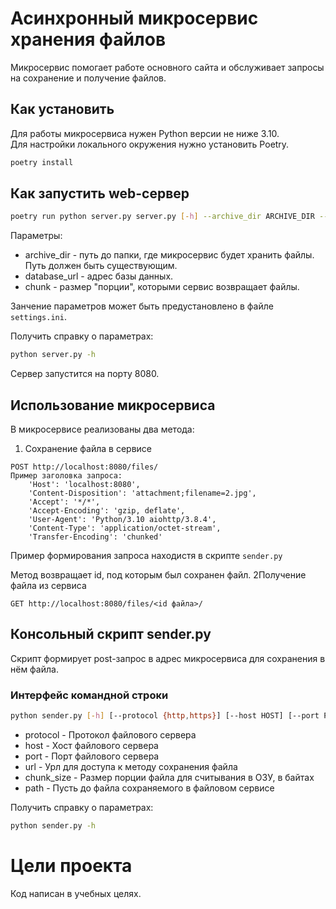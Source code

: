 # Асинхронный микросервис хранения файлов

Микросервис помогает работе основного сайта и обслуживает запросы на сохранение и получение файлов. 

## Как установить

Для работы микросервиса нужен Python версии не ниже 3.10.  
Для настройки локального окружения нужно установить Poetry.

```bash
poetry install
```

## Как запустить web-сервер

```bash
poetry run python server.py server.py [-h] --archive_dir ARCHIVE_DIR --database_url DATABASE_URL --chunk CHUNK
```
Параметры:
* archive_dir - путь до папки, где микросервис будет хранить файлы. Путь должен быть существующим.
* database_url - адрес базы данных.  
* chunk - размер "порции", которыми сервис возвращает файлы. 

Занчение параметров может быть предустановлено в файле `settings.ini`.

Получить справку о параметрах:  
```bash
python server.py -h
```

Сервер запустится на порту 8080.

## Использование микросервиса

В микросервисе реализованы два метода:
1. Сохранение файла в сервисе
```
POST http://localhost:8080/files/
Пример заголовка запроса:
    'Host': 'localhost:8080',
    'Content-Disposition': 'attachment;filename=2.jpg',
    'Accept': '*/*',
    'Accept-Encoding': 'gzip, deflate',
    'User-Agent': 'Python/3.10 aiohttp/3.8.4',
    'Content-Type': 'application/octet-stream',
    'Transfer-Encoding': 'chunked'
```
Пример формирования запроса находистя в скрипте `sender.py`

Метод возвращает id, под которым был сохранен файл.
2Получение файла из сервиса
```
GET http://localhost:8080/files/<id файла>/
```

## Консольный скрипт sender.py
Скрипт формирует post-запрос в адрес микросервиса для сохранения в нём файла.  
### Интерфейс командной строки
```bash
python sender.py [-h] [--protocol {http,https}] [--host HOST] [--port PORT] [--url URL] [--chunk_size CHUNK_SIZE] --path PATH
```
* protocol - Протокол файлового сервера
* host - Хост файлового сервера
* port - Порт файлового сервера
* url - Урл для доступа к методу сохранения файла
* chunk_size - Размер порции файла для считывания в ОЗУ, в байтах
* path - Пусть до файла сохраняемого в файловом сервисе

Получить справку о параметрах:  
```bash
python sender.py -h
```

# Цели проекта
Код написан в учебных целях.